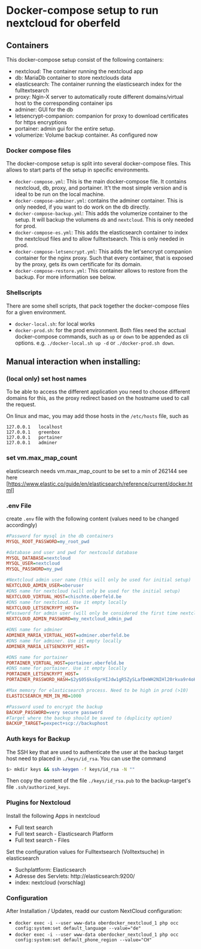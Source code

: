 # Docker-compose setup to run nextcloud for oberfeld

## Containers

This docker-compose setup consist of the following containers:
- nextcloud: The container running the nextcloud app
- db: MariaDb container to store nextclouds data 
- elasticsearch: The container running the elasticsearch index for the fulltextsearch
- proxy: Ngin-X server to automatically route different domains/virtual host to the corresponding container ips
- adminer: GUI for the db
- letsencrypt-companion: companion for proxy to download certificates for https encryptions
- portainer: admin gui for the entire setup.
- volumerize: Volume backup container. As configured now

### Docker compose files
The docker-compose setup is split into several docker-compose files. This allows to start parts of the setup in specific environments.
- `docker-compose.yml`: This is the main docker-compose file. It contains nextcloud, db, proxy, and portainer. It't the most simple version and is ideal to be run on the local machine.
- `docker-compose-adminer.yml`: contains the adminer container. This is only needed, if you want to do work on the db directly.
- `docker-compose-backup.yml`: This adds the volumerize container to the setup. It will backup the volumens `db` and `nextcloud`. This is only needed for prod.
- `docker-compose-es.yml`: This adds the elasticsearch container to index the nextcloud files and to allow fulltextsearch. This is only needed in prod.
- `docker-compose-letsencrypt.yml`: This adds the let'sencrypt companion container for the nginx proxy. Such that every container, that is exposed by the proxy, gets its own certificate for its domain.
- `docker-compose-restore.yml`: This container allows to restore from the backup. For more information see below.

### Shellscripts
There are some shell scripts, that pack together the docker-compose files for a given environment.
- `docker-local.sh`: for local works
- `docker-prod.sh`: for the prod environment.
Both files need the acctual docker-compose commands, such as `up` or `down` to be appended as cli options. e.g. `./docker-local.sh up -d` or `./docker-prod.sh down`.

## Manual interaction when installing:

### (local only) set host names
To be able to access the different application you need to choose different domains for this, as 
the proxy redirect based on the hostname used to call the request.

On linux and mac, you may add those hosts in the `/etc/hosts` file, such as 
```
127.0.0.1   localhost
127.0.0.1   greenbox
127.0.0.1   portainer
127.0.0.1   adminer
```
### set vm.max_map_count
elasticsearch needs vm.max_map_count to be set to a min of 262144
see here [https://www.elastic.co/guide/en/elasticsearch/reference/current/docker.html]

### .env File
create `.env` file with the following content (values need to be changed accordingly)
```ini
#Password for mysql in the db containers
MYSQL_ROOT_PASSWORD=my_root_pwd

#database and user and pwd for nextcould database 
MYSQL_DATABASE=nextcloud
MYSQL_USER=nextcloud
MYSQL_PASSWORD=my_pwd

#Nextcloud admin user name (this will only be used for initial setup)
NEXTCLOUD_ADMIN_USER=oberuser
#DNS name for nextcloud (will only be used for the initial setup)
NEXTCLOUD_VIRTUAL_HOST=chischte.oberfeld.be
#DNS name for nextcloud. Use it empty locally
NEXTCLOUD_LETSENCRYPT_HOST=
#Password for admin user (will only be considered the first time nextcloud is installed)
NEXTCLOUD_ADMIN_PASSWORD=my_nextcloud_admin_pwd

#DNS name for adminer
ADMINER_MARIA_VIRTUAL_HOST=adminer.oberfeld.be
#DNS name for adminer. Use it empty locally
ADMINER_MARIA_LETSENCRYPT_HOST=

#DNS name for portainer
PORTAINER_VIRTUAL_HOST=portainer.oberfeld.be
#DNS name for portainer. Use it empty locally
PORTAINER_LETSENCRYPT_HOST=
PORTAINER_PASSWORD_HASH=$2y$05$ksEgrHIJdw1gR5ZySLafDeWH2NIHl20rkva9r4oK54goI/yT1jI4S

#Max memory for elasticsearch process. Need to be high in prod (>10)
ELASTICSEARCH_MEM_IN_MB=1000

#Password used to encrypt the backup
BACKUP_PASSWORD=very secure password
#Target where the backup should be saved to (duplicity option)
BACKUP_TARGET=pexpect+scp://backuphost

```
### Auth keys for Backup
The SSH key that are used to authenticate the user at the backup target host
need to placed in `./keys/id_rsa`.
You can use the command
```bash
$> mkdir keys && ssh-keygen -f keys/id_rsa -N ""
``` 
Then copy the content of the file `./keys/id_rsa.pub` to the backup-target's file `.ssh/authorized_keys`.

### Plugins for Nextcloud
Install the following Apps in nextcloud
- Full text search
- Full text search - Elasticsearch Platform
- Full text search - Files

Set the configuration values for Fulltextsearch (Volltextsuche) in elasticsearch
- Suchplattform: Elasticsearch
- Adresse des Servlets: http://elasticsearch:9200/
- index: nextcloud (vorschlag)

### Configuration
After Installation / Updates, readd our custom NextCloud configuration:
- `docker exec -i --user www-data oberdocker_nextcloud_1 php occ config:system:set default_language --value="de"`
- `docker exec -i --user www-data oberdocker_nextcloud_1 php occ config:system:set default_phone_region --value="CH"`
